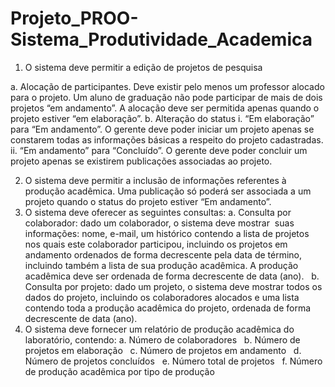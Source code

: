 # Projeto_PROO-Sistema_Produtividade_Academica

1. O sistema deve permitir a edição de projetos de pesquisa

  a. Alocação de participantes. Deve existir pelo menos um professor alocado para o projeto. Um aluno de graduação não pode participar de mais de dois projetos “em andamento”. A alocação deve ser permitida apenas quando o projeto estiver “em elaboração”.
  b. Alteração do status 
    i. “Em elaboração” para “Em andamento”. O gerente deve poder iniciar um projeto apenas se constarem todas as informações básicas a respeito do projeto cadastradas. 
    ii. “Em andamento” para “Concluído”. O gerente deve poder concluir um projeto apenas se existirem publicações associadas ao projeto.
    
2. O sistema deve permitir a inclusão de informações referentes à produção acadêmica. Uma
publicação só poderá ser associada a um projeto quando o status do projeto estiver
“Em andamento”.  
3. O sistema deve oferecer as seguintes consultas:
a. Consulta por colaborador: dado um colaborador, o sistema deve mostrar  suas informações: nome, e-mail, um histórico contendo a lista de projetos nos quais este colaborador participou, incluindo os projetos em andamento ordenados de forma decrescente pela data de término, incluindo também a lista de sua produção acadêmica. A produção acadêmica deve ser ordenada de forma decrescente de data (ano).  
b. Consulta por projeto: dado um projeto, o sistema deve mostrar todos os dados do projeto, incluindo os colaboradores alocados e uma lista contendo toda a produção acadêmica do projeto, ordenada de forma decrescente de data (ano).  
4. O sistema deve fornecer um relatório de produção acadêmica do laboratório, contendo:
a. Número de colaboradores  
b. Número de projetos em elaboração  
c. Número de projetos em andamento  
d. Número de projetos concluídos  
e. Número total de projetos  
f. Número de produção acadêmica por tipo de produção  
